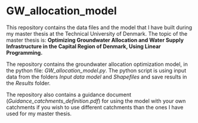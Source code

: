# GW_allocation_model
This repository contains the data files and the model that I have built during my master thesis at the Technical University of Denmark.
The topic of the master thesis is:
**Optimizing Groundwater Allocation and Water Supply Infrastructure in the Capital Region of Denmark, Using Linear Programming.**

The repository contains the groundwater allocation optimization model, in the python file: *GW_allocation_model.py*.
The python script is using input data from the folders *Input data model* and *Shapefiles* and save results in the *Results* folder.

The repository also contains a guidance document (*Guidance_catchments_definition.pdf*) for using the model with your own catchments if you wish to use different catchments than the ones I have used for my master thesis.
